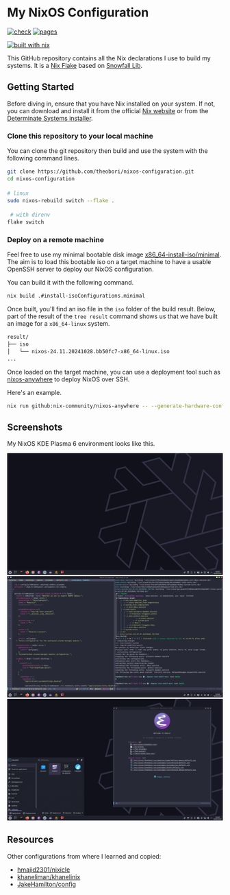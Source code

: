 # My NixOS Configuration

[![check](https://github.com/theobori/nixos-configuration/actions/workflows/check.yml/badge.svg)](https://github.com/theobori/nixos-configuration/actions/workflows/check.yml) [![pages](https://github.com/theobori/nixos-configuration/actions/workflows/pages.yml/badge.svg)](https://github.com/theobori/nixos-configuration/actions/workflows/pages.yml)

[![built with nix](https://builtwithnix.org/badge.svg)](https://builtwithnix.org)

This GitHub repository contains all the Nix declarations I use to build my systems. It is a [Nix Flake](https://wiki.nixos.org/wiki/Flakes) based on [Snowfall Lib](https://snowfall.org/guides/lib/quickstart).

## Getting Started

Before diving in, ensure that you have Nix installed on your system. If not, you
can download and install it from the official
[Nix website](https://nixos.org/download.html) or from the
[Determinate Systems installer](https://github.com/DeterminateSystems/nix-installer).

### Clone this repository to your local machine

You can clone the git repository then build and use the system with the following command lines.

```bash
git clone https://github.com/theobori/nixos-configuration.git
cd nixos-configuration

# linux
sudo nixos-rebuild switch --flake .

 # with direnv
flake switch
```

### Deploy on a remote machine

Feel free to use my minimal bootable disk image [x86_64-install-iso/minimal](/systems/x86_64-install-iso/minimal/default.nix). The aim is to load this bootable iso on a target machine to have a usable OpenSSH server to deploy our NixOS configuration.

You can build it with the following command.

```bash
nix build .#install-isoConfigurations.minimal
```

Once built, you'll find an iso file in the `iso` folder of the build result. Below, part of the result of the `tree result` command shows us that we have built an image for a `x86_64-linux` system.

```bash
result/
├── iso
│   └── nixos-24.11.20241028.bb50fc7-x86_64-linux.iso
...
```

Once loaded on the target machine, you can use a deployment tool such as [nixos-anywhere](https://numtide.com/projects/nixos-anywhere/) to deploy NixOS over SSH.

Here's an example.

```bash
nix run github:nix-community/nixos-anywhere -- --generate-hardware-config nixos-generate-config systems/x86_64-linux/vm/hardware-configuration.nix nixos@<destination> --flake .#<system-name>
```
## Screenshots

My NixOS KDE Plasma 6 environment looks like this.

![desktop](./docs/docs/images/desktop.png)
![emacs-coding](./docs/docs/images/emacs-coding.png)
![emacs_launcher](./docs/docs/images/emacs_launcher.png)

## Resources

Other configurations from where I learned and copied:

- [hmajid2301/nixicle](https://gitlab.com/hmajid2301/nixicle)
- [khaneliman/khanelinix](https://github.com/khaneliman/khanelinix)
- [JakeHamilton/config](https://github.com/jakehamilton/config)
